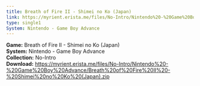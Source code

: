```yaml
---
title: Breath of Fire II - Shimei no Ko (Japan)
link: https://myrient.erista.me/files/No-Intro/Nintendo%20-%20Game%20Boy%20Advance/Breath%20of%20Fire%20II%20-%20Shimei%20no%20Ko%20(Japan).zip
type: single1
System: Nintendo - Game Boy Advance
---
```

<b>Game:</b> Breath of Fire II - Shimei no Ko (Japan)<br>
<b>System:</b> Nintendo - Game Boy Advance<br>
<b>Collection:</b> No-Intro<br>
<b>Download:</b> https://myrient.erista.me/files/No-Intro/Nintendo%20-%20Game%20Boy%20Advance/Breath%20of%20Fire%20II%20-%20Shimei%20no%20Ko%20(Japan).zip